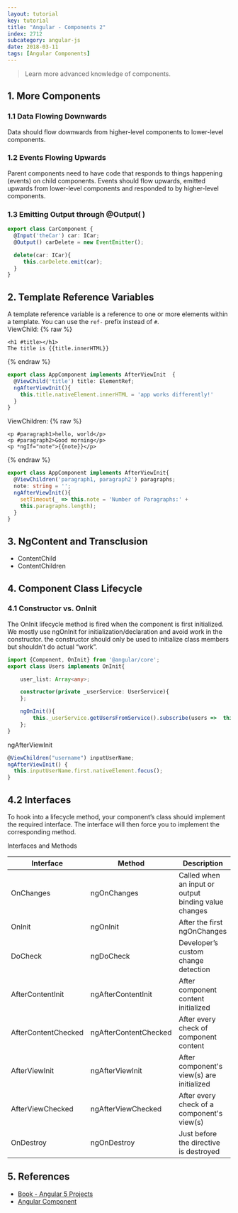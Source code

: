 ```yaml
---
layout: tutorial
key: tutorial
title: "Angular - Components 2"
index: 2712
subcategory: angular-js
date: 2018-03-11
tags: [Angular Components]
---
```


> Learn more advanced knowledge of components.

## 1. More Components
### 1.1 Data Flowing Downwards
Data should flow downwards from higher-level components to lower-level components.
### 1.2 Events Flowing Upwards
Parent components need to have code that responds to things happening (events) on child components. Events should flow upwards, emitted upwards from lower-level components and responded to by higher-level components.
### 1.3 Emitting Output through @Output( )
```typescript
export class CarComponent {
  @Input('theCar') car: ICar;
  @Output() carDelete = new EventEmitter();

  delete(car: ICar){
     this.carDelete.emit(car);
  }
}
```
## 2. Template Reference Variables
A template reference variable is a reference to one or more elements within a template. You can use the `ref-` prefix instead of `#`.  
ViewChild:
{% raw %}
```raw
<h1 #title></h1>
The title is {{title.innerHTML}}
```
{% endraw %}
```typescript
export class AppComponent implements AfterViewInit  {
  @ViewChild('title') title: ElementRef;
  ngAfterViewInit(){
    this.title.nativeElement.innerHTML = 'app works differently!'
  }
}
```
ViewChildren:
{% raw %}
```raw
<p #paragraph1>hello, world</p>
<p #paragraph2>Good morning</p>
<p *ngIf="note">{{note}}</p>
```
{% endraw %}
```typescript
export class AppComponent implements AfterViewInit{
  @ViewChildren('paragraph1, paragraph2') paragraphs;
  note: string = '';
  ngAfterViewInit(){
    setTimeout(_ => this.note = 'Number of Paragraphs:' +
    this.paragraphs.length);
  }
}
```

## 3. NgContent and Transclusion
* ContentChild
* ContentChildren

## 4. Component Class Lifecycle
### 4.1 Constructor vs. OnInit
The OnInit lifecycle method is fired when the component is first initialized. We mostly use ngOnInit for initialization/declaration and avoid work in the constructor. the constructor should only be used to initialize class members but shouldn’t do actual “work”.
```typescript
import {Component, OnInit} from '@angular/core';
export class Users implements OnInit{

    user_list: Array<any>;

    constructor(private _userService: UserService){
    };

    ngOnInit(){
        this._userService.getUsersFromService().subscribe(users =>  this.user_list = users);
    };
}
```

ngAfterViewInit
```typescript
@ViewChildren("username") inputUserName;
ngAfterViewInit() {
  this.inputUserName.first.nativeElement.focus();
}
```

## 4.2 Interfaces
To hook into a lifecycle method, your component’s class should implement the required interface. The interface will then force you to implement the corresponding method.

Interfaces and Methods

 Interface          | Method                | Description
--------------------|-----------------------|--------------------------------------------------------
OnChanges           | ngOnChanges           | Called when an input or output binding value changes
OnInit              | ngOnInit              | After the first ngOnChanges
DoCheck             | ngDoCheck             | Developer’s custom change detection
AfterContentInit    | ngAfterContentInit    | After component content initialized
AfterContentChecked | ngAfterContentChecked | After every check of component content
AfterViewInit       | ngAfterViewInit       | After component's view(s) are initialized
AfterViewChecked    | ngAfterViewChecked    | After every check of a component's view(s)
OnDestroy           | ngOnDestroy           | Just before the directive is destroyed

## 5. References
* [Book - Angular 5 Projects](https://www.amazon.com/Angular-Projects-Learn-Single-Applications/dp/148423278X)
* [Angular Component](https://angular.io/api/core/Component)

